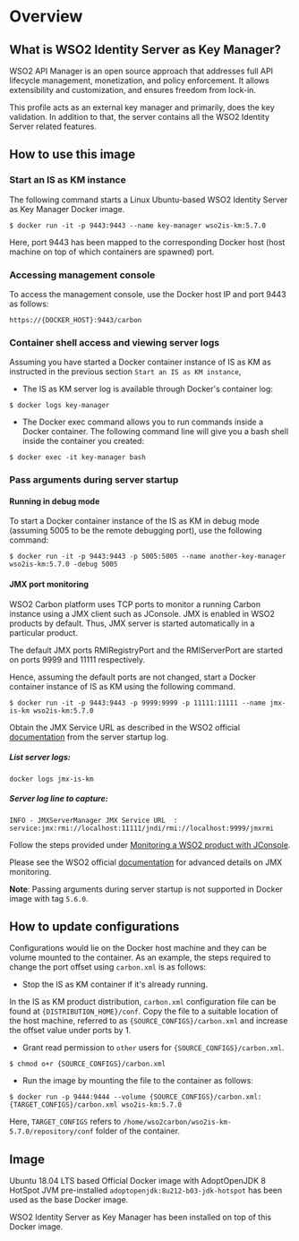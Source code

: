 # Overview

## What is WSO2 Identity Server as Key Manager?

WSO2 API Manager is an open source approach that addresses full API lifecycle management, monetization, and policy enforcement. It allows extensibility and customization, and ensures freedom from lock-in.

This profile acts as an external key manager and primarily, does the key validation. In addition to that, the server contains all the WSO2 Identity Server related features.

## How to use this image

### Start an IS as KM instance

The following command starts a Linux Ubuntu-based WSO2 Identity Server as Key Manager Docker image.

```console
$ docker run -it -p 9443:9443 --name key-manager wso2is-km:5.7.0
```

Here, port 9443 has been mapped to the corresponding Docker host (host machine on top of which containers are spawned) port.

### Accessing management console

To access the management console, use the Docker host IP and port 9443 as follows:

	https://{DOCKER_HOST}:9443/carbon

### Container shell access and viewing server logs

Assuming you have started a Docker container instance of IS as KM as instructed in the previous section `Start an IS as KM instance`,

-	The IS as KM server log is available through Docker's container log:

```console
$ docker logs key-manager
```

-	The Docker exec command allows you to run commands inside a Docker container. The following command line will give you a bash shell inside the container you created:

```console
$ docker exec -it key-manager bash
```

### Pass arguments during server startup

#### Running in debug mode

To start a Docker container instance of the IS as KM in debug mode (assuming 5005 to be the remote debugging port), use the following command:

```console
$ docker run -it -p 9443:9443 -p 5005:5005 --name another-key-manager wso2is-km:5.7.0 -debug 5005
```

#### JMX port monitoring

WSO2 Carbon platform uses TCP ports to monitor a running Carbon instance using a JMX client such as JConsole. JMX is enabled in WSO2 products by default. Thus, JMX server is started automatically in a particular product.

The default JMX ports RMIRegistryPort and the RMIServerPort are started on ports 9999 and 11111 respectively.

Hence, assuming the default ports are not changed, start a Docker container instance of IS as KM using the following command.

```console
$ docker run -it -p 9443:9443 -p 9999:9999 -p 11111:11111 --name jmx-is-km wso2is-km:5.7.0
```

Obtain the JMX Service URL as described in the WSO2 official [documentation](https://docs.wso2.com/display/ADMIN44x/JMX-Based+Monitoring#JMX-BasedMonitoring-StartingtheWSO2productwithJMX) from the server startup log.

##### List server logs:

`docker logs jmx-is-km`

##### Server log line to capture:

`INFO - JMXServerManager JMX Service URL  : service:jmx:rmi://localhost:11111/jndi/rmi://localhost:9999/jmxrmi`

Follow the steps provided under [Monitoring a WSO2 product with JConsole](https://docs.wso2.com/display/ADMIN44x/JMX-Based+Monitoring#JMX-BasedMonitoring-MonitoringaWSO2productwithJConsole).

Please see the WSO2 official [documentation](https://docs.wso2.com/display/ADMIN44x/JMX-Based+Monitoring) for advanced details on JMX monitoring.

**Note**: Passing arguments during server startup is not supported in Docker image with tag `5.6.0`.

## How to update configurations

Configurations would lie on the Docker host machine and they can be volume mounted to the container. As an example, the steps required to change the port offset using `carbon.xml` is as follows:

-	Stop the IS as KM container if it's already running.

In the IS as KM product distribution, `carbon.xml` configuration file can be found at `{DISTRIBUTION_HOME}/conf`. Copy the file to a suitable location of the host machine, referred to as `{SOURCE_CONFIGS}/carbon.xml` and increase the offset value under ports by 1.

-	Grant read permission to `other` users for `{SOURCE_CONFIGS}/carbon.xml`.

```console
$ chmod o+r {SOURCE_CONFIGS}/carbon.xml
```

-	Run the image by mounting the file to the container as follows:

```console
$ docker run -p 9444:9444 --volume {SOURCE_CONFIGS}/carbon.xml:{TARGET_CONFIGS}/carbon.xml wso2is-km:5.7.0
```

Here, `TARGET_CONFIGS` refers to `/home/wso2carbon/wso2is-km-5.7.0/repository/conf` folder of the container.

## Image

Ubuntu 18.04 LTS based Official Docker image with AdoptOpenJDK 8 HotSpot JVM pre-installed `adoptopenjdk:8u212-b03-jdk-hotspot` has been used as the base Docker image.

WSO2 Identity Server as Key Manager has been installed on top of this Docker image.
